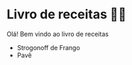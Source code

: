 # Livro de receitas :man_cook:

Olá! Bem vindo ao livro de receitas 

- Strogonoff de Frango
- Pavê
